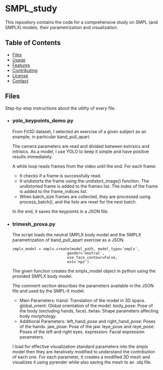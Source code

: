 # SMPL_study

This repository contains the code for a comprehensive study on SMPL (and SMPLX) models, their parametrization and visualization.

## Table of Contents

- [Files](#files)
- [Usage](#usage)
- [Features](#features)
- [Contributing](#contributing)
- [License](#license)
- [Contact](#contact)

## Files

Step-by-step instructions about the utility of every file.

- ### yolo_keypoints_demo.py 
  From Fit3D dataset, I selected an exercise of a given subject as an example, in particular band_pull_apart.
  
  The camera parameters are read and divided between extrisics and intrisics.
  As a model, I use YOLO to keep it simple and have positive results immediately.
  
  A while loop reads frames from the video until the end. For each frame:
  - It checks if a frame is successfully read.
  - It undistorts the frame using the undistort_image() function. The undistorted frame is added to the frames list. The index of the frame is added to the frame_indices list.
  - When batch_size frames are collected, they are processed using process_batch(), and the lists are reset for the next batch.
  
  In the end, it saves the keypoints in a JSON file.

- ### trimesh_prova.py
  The script loads the neutral SMPLX body model and the SMPLX parametrization of band_pull_apart exercise as a JSON.

  ```
  smplx_model = smplx.create(model_path, model_type='smplx',
                           gender='neutral',
                           use_face_contour=False,
                           ext='npz')
  ```
  The given function creates the smplx_model object in python using the provided SMPLX body model.

  The comment section describes the parameters available in the JSON file and used by the SMPL-X model:
  - Main Parameters:
    transl: Translation of the model in 3D space.
    global_orient: Global orientation of the model.
    body_pose: Pose of the body (excluding hands, face).
    betas: Shape parameters affecting body morphology.
  - Additional Parameters:
    left_hand_pose and right_hand_pose: Poses of the hands.
    jaw_pose: Pose of the jaw.
    leye_pose and reye_pose: Poses of the left and right eyes.
    expression: Facial expression parameters.

  I load for effective visualization standard parameters into the smplx model then they are iteratively modified to understand the
  contribution of each one. For each parameter, it creates a modified 3D mesh and visualizes it using pyrender while also saving the mesh to
  an .obj file.
  
  
